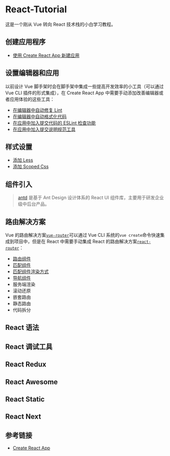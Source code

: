 # React-Tutorial

这是一个刚从 Vue 转向 React 技术栈的小白学习教程。

## 创建应用程序

- [使用 Create React App 新建应用](https://github.com/ziyi2/react-tutorial/blob/master/docs/create.md)

## 设置编辑器和应用

以前设计 Vue 脚手架时会在脚手架中集成一些提高开发效率的小工具（可以通过 Vue CLI 插件的形式集成），在 Create React App 中需要手动添加改善编辑器或者应用体验的这些工具：

- [在编辑器中自动修复 Lint](https://github.com/ziyi2/react-tutorial/blob/master/docs/tools.md#%E5%9C%A8%E7%BC%96%E8%BE%91%E5%99%A8%E4%B8%AD%E8%87%AA%E5%8A%A8%E4%BF%AE%E5%A4%8D-lint)
- [在编辑器中自动格式化代码](https://github.com/ziyi2/react-tutorial/blob/master/docs/tools.md#%E5%9C%A8%E7%BC%96%E8%BE%91%E5%99%A8%E4%B8%AD%E8%87%AA%E5%8A%A8%E6%A0%BC%E5%BC%8F%E5%8C%96%E4%BB%A3%E7%A0%81)
- [在应用中加入提交代码的 ESLint 检查功能](https://github.com/ziyi2/react-tutorial/blob/master/docs/tools.md#%E5%9C%A8%E5%BA%94%E7%94%A8%E4%B8%AD%E5%8A%A0%E5%85%A5%E6%8F%90%E4%BA%A4%E4%BB%A3%E7%A0%81%E7%9A%84-eslint-%E6%A3%80%E6%9F%A5%E5%8A%9F%E8%83%BD)
- [在应用中加入提交说明规范工具](https://github.com/ziyi2/react-tutorial/blob/master/docs/tools.md#%E5%9C%A8%E5%BA%94%E7%94%A8%E4%B8%AD%E5%8A%A0%E5%85%A5%E6%8F%90%E4%BA%A4%E8%AF%B4%E6%98%8E%E8%A7%84%E8%8C%83%E5%B7%A5%E5%85%B7)

## 样式设置

- [添加 Less](https://github.com/ziyi2/react-tutorial/blob/master/docs/style.md#%E6%B7%BB%E5%8A%A0-less)
- [添加 Scoped Css](https://github.com/ziyi2/react-tutorial/blob/master/docs/style.md#%E6%B7%BB%E5%8A%A0-scoped-css)

## 组件引入

> [antd](https://ant.design/docs/react/introduce-cn) 是基于 Ant Design 设计体系的 React UI 组件库，主要用于研发企业级中后台产品。

## 路由解决方案

Vue 的路由解决方案[`vue-router`](https://github.com/vuejs/vue-router)可以通过 Vue CLI 系统的`vue create`命令快速集成到项目中，但是在 React 中需要手动集成 React 的路由解决方案[`react-router`](https://github.com/ReactTraining/react-router)：

- [路由组件](https://github.com/ziyi2/react-tutorial/blob/master/docs/router.md#%E8%B7%AF%E7%94%B1%E7%BB%84%E4%BB%B6)
- [匹配组件](https://github.com/ziyi2/react-tutorial/blob/master/docs/router.md#%E5%8C%B9%E9%85%8D%E7%BB%84%E4%BB%B6)
- [匹配组件渲染方式](https://github.com/ziyi2/react-tutorial/blob/master/docs/router.md#%E6%B8%B2%E6%9F%93%E6%96%B9%E5%BC%8F)
- [导航组件](https://github.com/ziyi2/react-tutorial/blob/master/docs/router.md#%E5%AF%BC%E8%88%AA%E7%BB%84%E4%BB%B6)
- 服务端渲染
- 滚动还原
- 嵌套路由
- 静态路由
- 代码拆分

## React 语法

## React 调试工具

## React Redux

## React Awesome

## React Static

## React Next

## 参考链接

- [Create React App](https://www.html.cn/create-react-app/docs/getting-started/)
